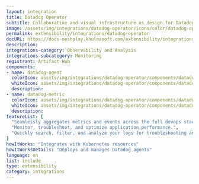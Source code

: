 ```yaml
---
layout: integration
title: Datadog Operator
subtitle: Collaborative and visual infrastructure as design for Datadog Operator
image: /assets/img/integrations/datadog-operator/icons/color/datadog-operator-color.svg
permalink: extensibility/integrations/datadog-operator
docURL: https://docs-meshplay.khulnasoft.com/extensibility/integrations/datadog-operator
description: 
integrations-category: Observability and Analysis
integrations-subcategory: Monitoring
registrant: Artifact Hub
components: 
- name: datadog-agent
  colorIcon: assets/img/integrations/datadog-operator/components/datadog-agent/icons/color/datadog-agent-color.svg
  whiteIcon: assets/img/integrations/datadog-operator/components/datadog-agent/icons/white/datadog-agent-white.svg
  description: 
- name: datadog-metric
  colorIcon: assets/img/integrations/datadog-operator/components/datadog-metric/icons/color/datadog-metric-color.svg
  whiteIcon: assets/img/integrations/datadog-operator/components/datadog-metric/icons/white/datadog-metric-white.svg
  description: 
featureList: [
  "Seamlessly aggregates metrics and events across the full devops stack.",
  "Monitor, troubleshoot, and optimize application performance.",
  "Quickly search, filter, and analyze your logs for troubleshooting and open-ended exploration of your data."
]
howItWorks: "Integrates with Kubernetes resources"
howItWorksDetails: "Deploys and manages Datadog agents"
language: en
list: include
type: extensibility
category: integrations
---
```

